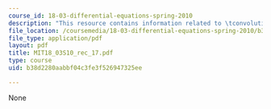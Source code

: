```yaml
---
course_id: 18-03-differential-equations-spring-2010
description: "This resource contains information related to \tconvolution."
file_location: /coursemedia/18-03-differential-equations-spring-2010/b38d2280aabbf04c3fe3f526947325ee_MIT18_03S10_rec_17.pdf
file_type: application/pdf
layout: pdf
title: MIT18_03S10_rec_17.pdf
type: course
uid: b38d2280aabbf04c3fe3f526947325ee

---
```

None